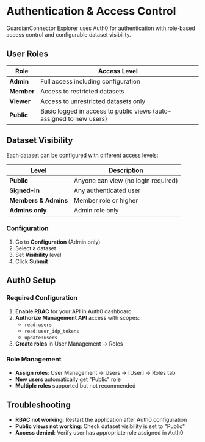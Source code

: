 # Authentication & Access Control

GuardianConnector Explorer uses Auth0 for authentication with role-based access control and configurable dataset visibility.

## User Roles

| Role | Access Level |
|------|-------------|
| **Admin** | Full access including configuration |
| **Member** | Access to restricted datasets |
| **Viewer** | Access to unrestricted datasets only |
| **Public** | Basic logged in access to public views (auto-assigned to new users) |

## Dataset Visibility

Each dataset can be configured with different access levels:

| Level | Description |
|-------|-------------|
| **Public** | Anyone can view (no login required) |
| **Signed-in** | Any authenticated user |
| **Members & Admins** | Member role or higher |
| **Admins only** | Admin role only |

### Configuration

1. Go to **Configuration** (Admin only)
2. Select a dataset
3. Set **Visibility** level
4. Click **Submit**

## Auth0 Setup

### Required Configuration

1. **Enable RBAC** for your API in Auth0 dashboard
2. **Authorize Management API** access with scopes:
   - `read:users`
   - `read:user_idp_tokens` 
   - `update:users`
3. **Create roles** in User Management → Roles

### Role Management

- **Assign roles**: User Management → Users → [User] → Roles tab
- **New users** automatically get "Public" role
- **Multiple roles** supported but not recommended

## Troubleshooting

- **RBAC not working**: Restart the application after Auth0 configuration
- **Public views not working**: Check dataset visibility is set to "Public"
- **Access denied**: Verify user has appropriate role assigned in Auth0
